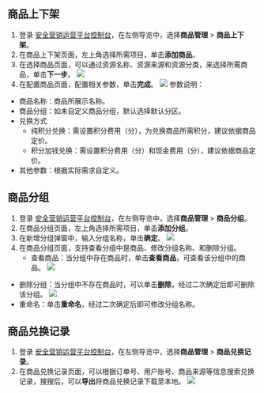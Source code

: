 ## 商品上下架
1. 登录 [安全营销运营平台控制台](https://console.cloud.tencent.com/smop/data/mallUser)，在左侧导览中，选择**商品管理** > **商品上下架**。
2. 在商品上下架页面，左上角选择所需项目，单击**添加商品**。
3. 在选择商品页面，可以通过资源名称、资源来源和资源分类，来选择所需商品，单击**下一步**。
![](https://qcloudimg.tencent-cloud.cn/raw/1425a255fee3454f405f7b4e8c985e5b.png)
4. 在配置商品页面，配置相关参数，单击**完成**。
![](https://qcloudimg.tencent-cloud.cn/raw/f170078beaa88eed9d423e3ddccf6c87.png)
参数说明：
 - 商品名称：商品所展示名称。
 - 商品分组：如未自定义商品分组，默认选择默认分区。
 - 兑换方式
    - 纯积分兑换：需设置积分费用（分），为兑换商品所需积分，建议依据商品定价。
    - 积分加钱兑换：需设置积分费用（分）和现金费用（分），建议依据商品定价。
  - 其他参数：根据实际需求自定义。

## 商品分组
1. 登录 [安全营销运营平台控制台](https://console.cloud.tencent.com/smop/data/mallUser)，在左侧导览中，选择**商品管理** > **商品分组**。
2. 在商品分组页面，左上角选择所需项目，单击**添加分组**。
3. 在新增分组弹窗中，输入分组名称，单击**确定**。
![](https://qcloudimg.tencent-cloud.cn/raw/64a5692a815df4fe18203a4a5b069297.png)
4. 在商品分组页面，支持查看分组中是商品、修改分组名称、和删除分组。
   - 查看商品：当分组中存在商品时，单击**查看商品**，可查看该分组中的商品。
  ![](https://qcloudimg.tencent-cloud.cn/raw/9b84094c016b7a2a2553a806837c0cb1.png)
 - 删除分组：当分组中不存在商品时，可以单击**删除**，经过二次确定后即可删除该分组。
![](https://qcloudimg.tencent-cloud.cn/raw/91286361817f1690bd9c757886b548f3.png)
 - 重命名：单击**重命名**，经过二次确定后即可修改分组名称。

## 商品兑换记录
1. 登录 [安全营销运营平台控制台](https://console.cloud.tencent.com/smop/data/mallUser)，在左侧导览中，选择**商品管理** > **商品兑换记录**。
2. 在商品兑换记录页面，可以根据订单号、用户账号、商品来源等信息搜索兑换记录，搜搜后，可以**导出**将商品兑换记录下载至本地。
![](https://qcloudimg.tencent-cloud.cn/raw/a2a29ce4b90b8bc20ddc371a13594494.png)
